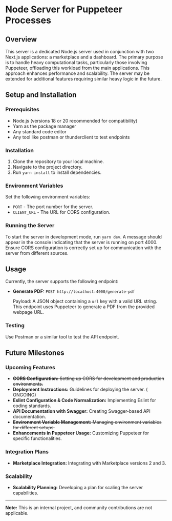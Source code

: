 
# Node Server for Puppeteer Processes

## Overview

This server is a dedicated Node.js server used in conjunction with two Next.js applications: a marketplace and a dashboard. The primary purpose is to handle heavy computational tasks, particularly those involving Puppeteer, offloading this workload from the main applications. This approach enhances performance and scalability. The server may be extended for additional features requiring similar heavy logic in the future.

## Setup and Installation

### Prerequisites

- Node.js (versions 18 or 20 recommended for compatibility)
- Yarn as the package manager
- Any standard code editor
- Any tool like postman or thunderclient to test endpoints

### Installation

1. Clone the repository to your local machine.
2. Navigate to the project directory.
3. Run `yarn install` to install dependencies.

### Environment Variables

Set the following environment variables:

- `PORT` - The port number for the server.
- `CLIENT_URL` - The URL for CORS configuration.

### Running the Server

To start the server in development mode, run `yarn dev`. A message should appear in the console indicating that the server is running on port 4000. Ensure CORS configuration is correctly set up for communication with the server from different sources.

## Usage

Currently, the server supports the following endpoint:

- **Generate PDF:** `POST http://localhost:4000/generate-pdf`
  
  Payload: A JSON object containing a `url` key with a valid URL string. This endpoint uses Puppeteer to generate a PDF from the provided webpage URL.

### Testing

Use Postman or a similar tool to test the API endpoint.

## Future Milestones

### Upcoming Features

- ~~**CORS Configuration:** Setting up CORS for development and production environments.~~
- **Deployment Instructions:** Guidelines for deploying the server. ( ONGOING)
- **Eslint Configuration & Code Normalization:** Implementing Eslint for coding standards.
- **API Documentation with Swagger:** Creating Swagger-based API documentation.
- ~~**Environment Variable Management:** Managing environment variables for different setups.~~
- **Enhancements in Puppeteer Usage:** Customizing Puppeteer for specific functionalities.

### Integration Plans

- **Marketplace Integration:** Integrating with Marketplace versions 2 and 3.

### Scalability

- **Scalability Planning:** Developing a plan for scaling the server capabilities.

---

**Note:** This is an internal project, and community contributions are not applicable.
